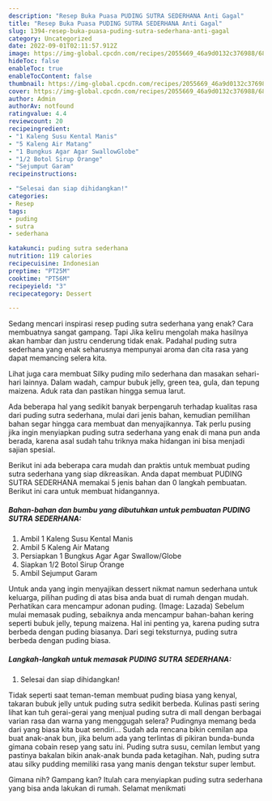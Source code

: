 ```yaml
---
description: "Resep Buka Puasa PUDING SUTRA SEDERHANA Anti Gagal"
title: "Resep Buka Puasa PUDING SUTRA SEDERHANA Anti Gagal"
slug: 1394-resep-buka-puasa-puding-sutra-sederhana-anti-gagal
category: Uncategorized
date: 2022-09-01T02:11:57.912Z
image: https://img-global.cpcdn.com/recipes/2055669_46a9d0132c376988/680x482cq70/puding-sutra-sederhana-foto-resep-utama.jpg
hideToc: false
enableToc: true
enableTocContent: false
thumbnail: https://img-global.cpcdn.com/recipes/2055669_46a9d0132c376988/680x482cq70/puding-sutra-sederhana-foto-resep-utama.jpg
cover: https://img-global.cpcdn.com/recipes/2055669_46a9d0132c376988/680x482cq70/puding-sutra-sederhana-foto-resep-utama.jpg
author: Admin
authorAv: notfound
ratingvalue: 4.4
reviewcount: 20
recipeingredient:
- "1 Kaleng Susu Kental Manis"
- "5 Kaleng Air Matang"
- "1 Bungkus Agar Agar SwallowGlobe"
- "1/2 Botol Sirup Orange"
- "Sejumput Garam"
recipeinstructions:

- "Selesai dan siap dihidangkan!"
categories:
- Resep
tags:
- puding
- sutra
- sederhana

katakunci: puding sutra sederhana 
nutrition: 119 calories
recipecuisine: Indonesian
preptime: "PT25M"
cooktime: "PT56M"
recipeyield: "3"
recipecategory: Dessert

---
```



Sedang mencari inspirasi resep puding sutra sederhana yang enak? Cara membuatnya sangat gampang. Tapi Jika keliru mengolah maka hasilnya akan hambar dan justru cenderung tidak enak. Padahal puding sutra sederhana yang enak seharusnya mempunyai aroma dan cita rasa yang dapat memancing selera kita.


Lihat juga cara membuat Silky puding milo sederhana dan masakan sehari-hari lainnya. Dalam wadah, campur bubuk jelly, green tea, gula, dan tepung maizena. Aduk rata dan pastikan hingga semua larut.

Ada beberapa hal yang sedikit banyak berpengaruh terhadap kualitas rasa dari puding sutra sederhana, mulai dari jenis bahan, kemudian pemilihan bahan segar hingga cara membuat dan menyajikannya. Tak perlu pusing jika ingin menyiapkan puding sutra sederhana yang enak di mana pun anda berada, karena asal sudah tahu triknya maka hidangan ini bisa menjadi sajian spesial.


Berikut ini ada beberapa cara mudah dan praktis untuk membuat puding sutra sederhana yang siap dikreasikan. Anda dapat membuat PUDING SUTRA SEDERHANA memakai 5 jenis bahan dan 0 langkah pembuatan. Berikut ini cara untuk membuat hidangannya.

<!--inarticleads1-->

##### Bahan-bahan dan bumbu yang dibutuhkan untuk pembuatan PUDING SUTRA SEDERHANA:

1. Ambil 1 Kaleng Susu Kental Manis
1. Ambil 5 Kaleng Air Matang
1. Persiapkan 1 Bungkus Agar Agar Swallow/Globe
1. Siapkan 1/2 Botol Sirup Orange
1. Ambil Sejumput Garam


Untuk anda yang ingin menyajikan dessert nikmat namun sederhana untuk keluarga, pilihan puding di atas bisa anda buat di rumah dengan mudah. Perhatikan cara mencampur adonan puding. (Image: Lazada) Sebelum mulai memasak puding, sebaiknya anda mencampur bahan-bahan kering seperti bubuk jelly, tepung maizena. Hal ini penting ya, karena puding sutra berbeda dengan puding biasanya. Dari segi teksturnya, puding sutra berbeda dengan puding biasa. 

<!--inarticleads2-->

##### Langkah-langkah untuk memasak PUDING SUTRA SEDERHANA:


1. Selesai dan siap dihidangkan!

Tidak seperti saat teman-teman membuat puding biasa yang kenyal, takaran bubuk jelly untuk puding sutra sedikit berbeda. Kulinas pasti sering lihat kan tuh gerai-gerai yang menjual puding sutra di mall dengan berbagai varian rasa dan warna yang menggugah selera? Pudingnya memang beda dari yang biasa kita buat sendiri… Sudah ada rencana bikin cemilan apa buat anak-anak bun, jika belum ada yang terlintas di pikiran bunda-bunda gimana cobain resep yang satu ini. Puding sutra susu, cemilan lembut yang pastinya bakalan bikin anak-anak bunda pada ketagihan. Nah, puding sutra atau silky pudding memiliki rasa yang manis dengan tekstur super lembut. 

Gimana nih? Gampang kan? Itulah cara menyiapkan puding sutra sederhana yang bisa anda lakukan di rumah. Selamat menikmati

